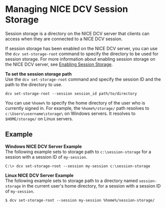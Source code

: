 # Managing NICE DCV Session Storage<a name="managing-session-storage"></a>

Session storage is a directory on the NICE DCV server that clients can access when they are connected to a NICE DCV session\.

If session storage has been enabled on the NICE DCV server, you can use the `dcv set-storage-root` command to specify the directory to be used for session storage\. For more information about enabling session storage on the NICE DCV server, see [Enabling Session Storage](manage-storage.md)\.

**To set the session storage path**  
Use the `dcv set-storage-root` command and specify the session ID and the path to the directory to use\.

```
dcv set-storage-root --session session_id path/to/directory
```

You can use `%home%` to specify the home directory of the user who is currently signed in\. For example, the `%home%/storage/` path resolves to `c:\Users\username\storage\` on Windows servers\. It resolves to `$HOME/storage/` on Linux servers\. 

## Example<a name="session-storage-example"></a>

**Windows NICE DCV Server Example**  
The following example sets to storage path to `c:\session-storage` for a session with a session ID of `my-session`\.

```
C:\> dcv set-storage-root --session my-session c:\session-storage
```

**Linux NICE DCV Server Example**  
The following example sets to storage path to a directory named `session-storage` in the current user's home directory, for a session with a session ID of `my-session`\.

```
$ dcv set-storage-root --session my-session %home%/session-storage/
```